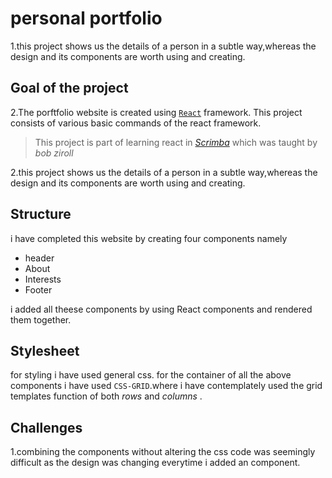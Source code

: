 # personal portfolio
1.this project shows us the details of a person in a subtle way,whereas the design and its components are worth using and creating.
## Goal of the project
2.The porftfolio website is created using [`React`](https://reactjs.org/) framework.
This project consists of various basic commands of the react framework.

>This project is part of learning react in [*Scrimba*](https://scrimba.com/allcourses) which was taught by *bob ziroll*

2.this project shows us the details of a person in a subtle way,whereas the design and its components are worth using and creating.

## Structure
i have completed this website by creating four components namely 
 * header
 * About
 * Interests
 * Footer

i added all theese components by using React components and rendered them together.

## Stylesheet
for styling i have used general css. for the container of all the above components i have used `CSS-GRID`.where i have contemplately used the grid templates function of both *rows* and *columns* .

## Challenges
1.combining the components without altering the css code was seemingly difficult as the design was changing everytime i added an component.